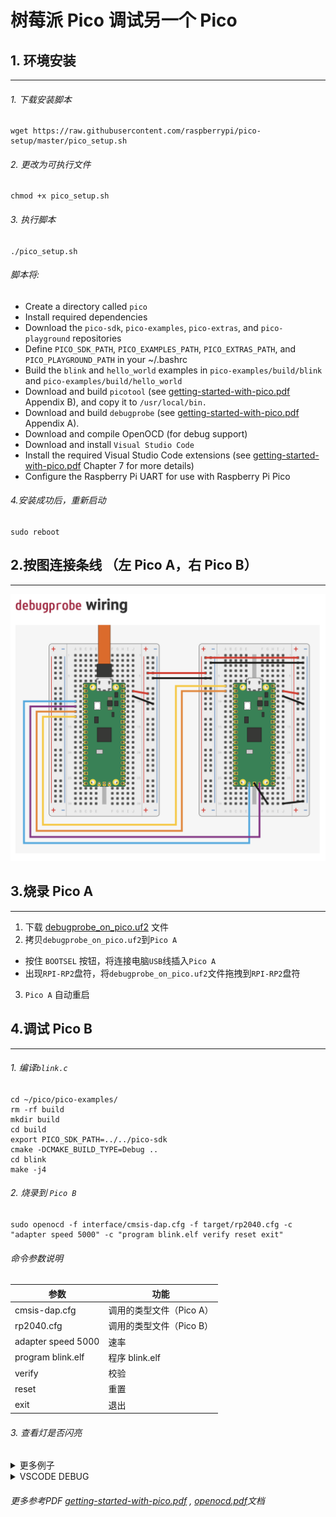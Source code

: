 # 树莓派 Pico 调试另一个 Pico

## 1. 环境安装
-----

###### 1. 下载安装脚本

```
wget https://raw.githubusercontent.com/raspberrypi/pico-setup/master/pico_setup.sh
```

###### 2. 更改为可执行文件

```
chmod +x pico_setup.sh
```

###### 3. 执行脚本

```
./pico_setup.sh
```

###### 脚本将:
* Create a directory called `pico`
* Install required dependencies
* Download the `pico-sdk`, `pico-examples`, `pico-extras`, and `pico-playground` repositories
* Define `PICO_SDK_PATH`, `PICO_EXAMPLES_PATH`, `PICO_EXTRAS_PATH`, and `PICO_PLAYGROUND_PATH` in your ~/.bashrc
* Build the `blink` and `hello_world` examples in `pico-examples/build/blink` and `pico-examples/build/hello_world`
* Download and build `picotool` (see [getting-started-with-pico.pdf](getting-started-with-pico.pdf) Appendix B), and copy it to `/usr/local/bin.`
* Download and build `debugprobe` (see [getting-started-with-pico.pdf](getting-started-with-pico.pdf) Appendix A).
* Download and compile OpenOCD (for debug support)
* Download and install `Visual Studio Code`
* Install the required Visual Studio Code extensions (see [getting-started-with-pico.pdf](getting-started-with-pico.pdf) Chapter 7 for more details)
* Configure the Raspberry Pi UART for use with Raspberry Pi Pico  

###### 4.安装成功后，重新启动
```
sudo reboot
```

## 2.按图连接条线 （左 Pico A，右 Pico B）
-------------
![alt text](PICO_A_TO_PICO_B.png)

## 3.烧录 Pico A
----------------
1. 下载 [debugprobe_on_pico.uf2](https://github.com/raspberrypi/debugprobe/releases/download/debugprobe-v2.0.1/debugprobe_on_pico.uf2) 文件
2. 拷贝`debugprobe_on_pico.uf2`到`Pico A`
* 按住 `BOOTSEL` 按钮，将连接电脑`USB`线插入`Pico A`
* 出现`RPI-RP2`盘符，将`debugprobe_on_pico.uf2`文件拖拽到`RPI-RP2`盘符
3. `Pico A` 自动重启
## 4.调试 Pico B
----------------
###### 1. 编译`blink.c`

```
cd ~/pico/pico-examples/
rm -rf build
mkdir build
cd build
export PICO_SDK_PATH=../../pico-sdk
cmake -DCMAKE_BUILD_TYPE=Debug ..
cd blink
make -j4
```

###### 2. 烧录到 `Pico B`
```
sudo openocd -f interface/cmsis-dap.cfg -f target/rp2040.cfg -c "adapter speed 5000" -c "program blink.elf verify reset exit"
```

###### 命令参数说明

| 参数 | 功能 |
|---|---|
| cmsis-dap.cfg | 调用的类型文件（Pico A） |
| rp2040.cfg | 调用的类型文件（Pico B） |
| adapter speed 5000 | 速率 |
| program blink.elf | 程序 blink.elf |
| verify | 校验 |
| reset | 重置 |
| exit | 退出 |

###### 3. 查看灯是否闪亮  

<details>
<summary>更多例子</summary>

###### cd 到 ~/pico/pico-examples/build 目录下，编译全部实例
```
cd ~/pico/pico-examples/build
make -j4
```
* ###### 烧录 blink 目录下 blink.elf 文件
```
sudo openocd -f interface/cmsis-dap.cfg -f target/rp2040.cfg -c "adapter speed 5000" -c "program blink/blink.elf verify reset exit"
```
* ###### 烧录 hello_world 目录下 serial 下的 hello_serial.elf 文件
```
sudo openocd -f interface/cmsis-dap.cfg -f target/rp2040.cfg -c "adapter speed 5000" -c "program hello_world/serial/hello_serial.elf verify reset exit"
```
</details>  

<details>
<summary>VSCODE DEBUG</summary>
  
* ###### 1. 下载 `vscode_pico_example`  
* ###### 2. 用 VSCODE 打开 `vscode_pico_example`  
* ###### 3. 安装 `cmake tool`  
* ###### 4. 配置CMAKE
  ###### * 1. 配置 Configure（default cmake_vscode_pico_example）
  ###### * 2. 配置 Build (Default)
  ###### * 3. 配置 Debug (Blink)
![图2](Screenshot_CMAKE_SETTING_123.png)  
* ###### 5. 开启openOCD  
```
sudo openocd -f openocd.cfg
```
![](Screenshot_OPENOCD_RUN.png)  
* ###### 6. 点击 Start Debugging（ VSCODE -- 左侧DEBUG -- 左上绿色三角形 ）  
* ###### 7. 点击 Continue 按钮 (出现 调试工具栏 的第二个按钮)  
![](Screenshot_DEBUG_SETTING12.png)  
* ###### Pico 灯 将闪烁  


* ###### 12. 安装`minicom`  
```
sudo apt install minicom
```
* ###### 13. 监听ACM0端口  
```
sudo minicom -D /dev/ttyACM0
```
![图5](Screenshot_HELLOWORLD.png)  

</details>  


###### 更多参考PDF [getting-started-with-pico.pdf](getting-started-with-pico.pdf) , [openocd.pdf](openocd.pdf)文档  
